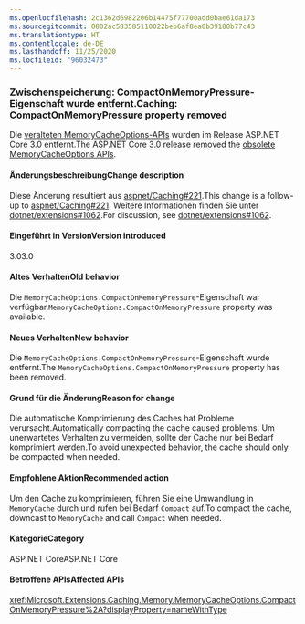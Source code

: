 ```yaml
---
ms.openlocfilehash: 2c1362d6982206b14475f77700add0bae61da173
ms.sourcegitcommit: 0802ac583585110022beb6af8ea0b39188b77c43
ms.translationtype: HT
ms.contentlocale: de-DE
ms.lasthandoff: 11/25/2020
ms.locfileid: "96032473"
---
```

### <a name="caching-compactonmemorypressure-property-removed"></a><span data-ttu-id="c8ed4-101">Zwischenspeicherung: CompactOnMemoryPressure-Eigenschaft wurde entfernt.</span><span class="sxs-lookup"><span data-stu-id="c8ed4-101">Caching: CompactOnMemoryPressure property removed</span></span>

<span data-ttu-id="c8ed4-102">Die [veralteten MemoryCacheOptions-APIs](https://github.com/dotnet/extensions/blob/dc5c593da7b72c82e6fe85abb91d03818f9b700c/src/Caching/Memory/src/MemoryCacheOptions.cs#L17-L18) wurden im Release ASP.NET Core 3.0 entfernt.</span><span class="sxs-lookup"><span data-stu-id="c8ed4-102">The ASP.NET Core 3.0 release removed the [obsolete MemoryCacheOptions APIs](https://github.com/dotnet/extensions/blob/dc5c593da7b72c82e6fe85abb91d03818f9b700c/src/Caching/Memory/src/MemoryCacheOptions.cs#L17-L18).</span></span>

#### <a name="change-description"></a><span data-ttu-id="c8ed4-103">Änderungsbeschreibung</span><span class="sxs-lookup"><span data-stu-id="c8ed4-103">Change description</span></span>

<span data-ttu-id="c8ed4-104">Diese Änderung resultiert aus [aspnet/Caching#221](https://github.com/aspnet/Caching/issues/221).</span><span class="sxs-lookup"><span data-stu-id="c8ed4-104">This change is a follow-up to [aspnet/Caching#221](https://github.com/aspnet/Caching/issues/221).</span></span> <span data-ttu-id="c8ed4-105">Weitere Informationen finden Sie unter [dotnet/extensions#1062](https://github.com/dotnet/extensions/issues/1062).</span><span class="sxs-lookup"><span data-stu-id="c8ed4-105">For discussion, see [dotnet/extensions#1062](https://github.com/dotnet/extensions/issues/1062).</span></span>

#### <a name="version-introduced"></a><span data-ttu-id="c8ed4-106">Eingeführt in Version</span><span class="sxs-lookup"><span data-stu-id="c8ed4-106">Version introduced</span></span>

<span data-ttu-id="c8ed4-107">3.0</span><span class="sxs-lookup"><span data-stu-id="c8ed4-107">3.0</span></span>

#### <a name="old-behavior"></a><span data-ttu-id="c8ed4-108">Altes Verhalten</span><span class="sxs-lookup"><span data-stu-id="c8ed4-108">Old behavior</span></span>

<span data-ttu-id="c8ed4-109">Die `MemoryCacheOptions.CompactOnMemoryPressure`-Eigenschaft war verfügbar.</span><span class="sxs-lookup"><span data-stu-id="c8ed4-109">`MemoryCacheOptions.CompactOnMemoryPressure` property was available.</span></span>

#### <a name="new-behavior"></a><span data-ttu-id="c8ed4-110">Neues Verhalten</span><span class="sxs-lookup"><span data-stu-id="c8ed4-110">New behavior</span></span>

<span data-ttu-id="c8ed4-111">Die `MemoryCacheOptions.CompactOnMemoryPressure`-Eigenschaft wurde entfernt.</span><span class="sxs-lookup"><span data-stu-id="c8ed4-111">The `MemoryCacheOptions.CompactOnMemoryPressure` property has been removed.</span></span>

#### <a name="reason-for-change"></a><span data-ttu-id="c8ed4-112">Grund für die Änderung</span><span class="sxs-lookup"><span data-stu-id="c8ed4-112">Reason for change</span></span>

<span data-ttu-id="c8ed4-113">Die automatische Komprimierung des Caches hat Probleme verursacht.</span><span class="sxs-lookup"><span data-stu-id="c8ed4-113">Automatically compacting the cache caused problems.</span></span> <span data-ttu-id="c8ed4-114">Um unerwartetes Verhalten zu vermeiden, sollte der Cache nur bei Bedarf komprimiert werden.</span><span class="sxs-lookup"><span data-stu-id="c8ed4-114">To avoid unexpected behavior, the cache should only be compacted when needed.</span></span>

#### <a name="recommended-action"></a><span data-ttu-id="c8ed4-115">Empfohlene Aktion</span><span class="sxs-lookup"><span data-stu-id="c8ed4-115">Recommended action</span></span>

<span data-ttu-id="c8ed4-116">Um den Cache zu komprimieren, führen Sie eine Umwandlung in `MemoryCache` durch und rufen bei Bedarf `Compact` auf.</span><span class="sxs-lookup"><span data-stu-id="c8ed4-116">To compact the cache, downcast to `MemoryCache` and call `Compact` when needed.</span></span>

#### <a name="category"></a><span data-ttu-id="c8ed4-117">Kategorie</span><span class="sxs-lookup"><span data-stu-id="c8ed4-117">Category</span></span>

<span data-ttu-id="c8ed4-118">ASP.NET Core</span><span class="sxs-lookup"><span data-stu-id="c8ed4-118">ASP.NET Core</span></span>

#### <a name="affected-apis"></a><span data-ttu-id="c8ed4-119">Betroffene APIs</span><span class="sxs-lookup"><span data-stu-id="c8ed4-119">Affected APIs</span></span>

<xref:Microsoft.Extensions.Caching.Memory.MemoryCacheOptions.CompactOnMemoryPressure%2A?displayProperty=nameWithType>

<!--

#### Affected APIs

`Overload:Microsoft.Extensions.Caching.Memory.MemoryCacheOptions.CompactOnMemoryPressure`

-->
